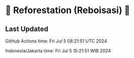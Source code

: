 
# 🌳 Reforestation (Reboisasi) 🌲

## Last Updated

GitHub Actions time: Fri Jul  5 08:21:51 UTC 2024

Indonesia/Jakarta time: Fri Jul  5 15:21:51 WIB 2024
